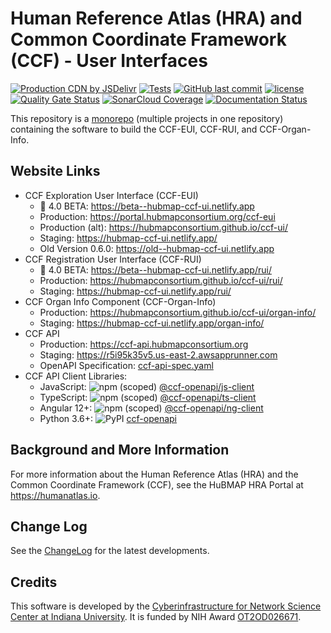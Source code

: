 # Human Reference Atlas (HRA) and Common Coordinate Framework (CCF) - User Interfaces

[![Production CDN by JSDelivr](https://data.jsdelivr.com/v1/package/gh/hubmapconsortium/ccf-ui/badge)](https://www.jsdelivr.com/package/gh/hubmapconsortium/ccf-ui)
[![Tests](https://github.com/hubmapconsortium/ccf-ui/actions/workflows/tests.yml/badge.svg?branch=develop)](https://github.com/hubmapconsortium/ccf-ui/actions/workflows/tests.yml)
[![GitHub last commit](https://img.shields.io/github/last-commit/hubmapconsortium/ccf-ui.svg)](https://github.com/hubmapconsortium/ccf-ui/commits/develop)
[![license](https://img.shields.io/github/license/mashape/apistatus.svg)](LICENSE)
[![Quality Gate Status](https://sonarcloud.io/api/project_badges/measure?project=hubmapconsortium_ccf-ui&metric=alert_status)](https://sonarcloud.io/dashboard?id=hubmapconsortium_ccf-ui)
[![SonarCloud Coverage](https://sonarcloud.io/api/project_badges/measure?project=hubmapconsortium_ccf-ui&metric=coverage)](https://sonarcloud.io/component_measures/metric/coverage/list?id=hubmapconsortium_ccf-ui)
[![Documentation Status](https://cdn.jsdelivr.net/gh/hubmapconsortium/ccf-ui@staging/docs/images/coverage-badge-documentation.svg)](https://hubmap-ccf-ui.netlify.com/docs/index.html)

This repository is a [monorepo](https://en.wikipedia.org/wiki/Monorepo) (multiple projects in one repository) containing the software to build the CCF-EUI, CCF-RUI, and CCF-Organ-Info.

## Website Links

* CCF Exploration User Interface (CCF-EUI)
  * :star2: 4.0 BETA: <https://beta--hubmap-ccf-ui.netlify.app>
  * Production: <https://portal.hubmapconsortium.org/ccf-eui>
  * Production (alt): <https://hubmapconsortium.github.io/ccf-ui/>
  * Staging: <https://hubmap-ccf-ui.netlify.app/>
  * Old Version 0.6.0: <https://old--hubmap-ccf-ui.netlify.app>
* CCF Registration User Interface (CCF-RUI)
  * :star2: 4.0 BETA: <https://beta--hubmap-ccf-ui.netlify.app/rui/>
  * Production: <https://hubmapconsortium.github.io/ccf-ui/rui/>
  * Staging: <https://hubmap-ccf-ui.netlify.app/rui/>
* CCF Organ Info Component (CCF-Organ-Info)
  * Production: <https://hubmapconsortium.github.io/ccf-ui/organ-info/>
  * Staging: <https://hubmap-ccf-ui.netlify.app/organ-info/>
* CCF API
  * Production: <https://ccf-api.hubmapconsortium.org>
  * Staging: <https://r5i95k35v5.us-east-2.awsapprunner.com>
  * OpenAPI Specification: [ccf-api-spec.yaml](ccf-api-spec.yaml)
* CCF API Client Libraries:
  * JavaScript: ![npm (scoped)](https://img.shields.io/npm/v/@ccf-openapi/js-client)  [@ccf-openapi/js-client](https://www.npmjs.com/package/@ccf-openapi/js-client)
  * TypeScript: ![npm (scoped)](https://img.shields.io/npm/v/@ccf-openapi/ts-client)  [@ccf-openapi/ts-client](https://www.npmjs.com/package/@ccf-openapi/ts-client)
  * Angular 12+: ![npm (scoped)](https://img.shields.io/npm/v/@ccf-openapi/ng-client) [@ccf-openapi/ng-client](https://www.npmjs.com/package/@ccf-openapi/ng-client)
  * Python 3.6+: ![PyPI](https://img.shields.io/pypi/v/ccf-openapi) [ccf-openapi](https://pypi.org/project/ccf-openapi/)

## Background and More Information

For more information about the Human Reference Atlas (HRA) and the Common Coordinate Framework (CCF), see the HuBMAP HRA Portal at <https://humanatlas.io>.

## Change Log

See the [ChangeLog](CHANGELOG.md) for the latest developments.

## Credits

This software is developed by the [Cyberinfrastructure for Network Science Center at Indiana University](http://cns.iu.edu/). It is funded by NIH Award [OT2OD026671](https://projectreporter.nih.gov/project_info_description.cfm?aid=9687220").
